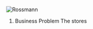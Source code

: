 #
![Rossmann](https://user-images.githubusercontent.com/81034654/120236058-cb01a200-c231-11eb-8c27-48e46658765a.jpg)


1) Business Problem
The stores
